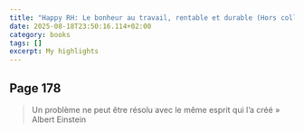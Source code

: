 ```yaml
---
title: "Happy RH: Le bonheur au travail, rentable et durable (Hors collection)"
date: 2025-08-18T23:50:16.114+02:00
category: books
tags: []
excerpt: My highlights
---
```


## Page 178

> Un problème ne peut être résolu avec le même esprit qui l’a créé » Albert Einstein

